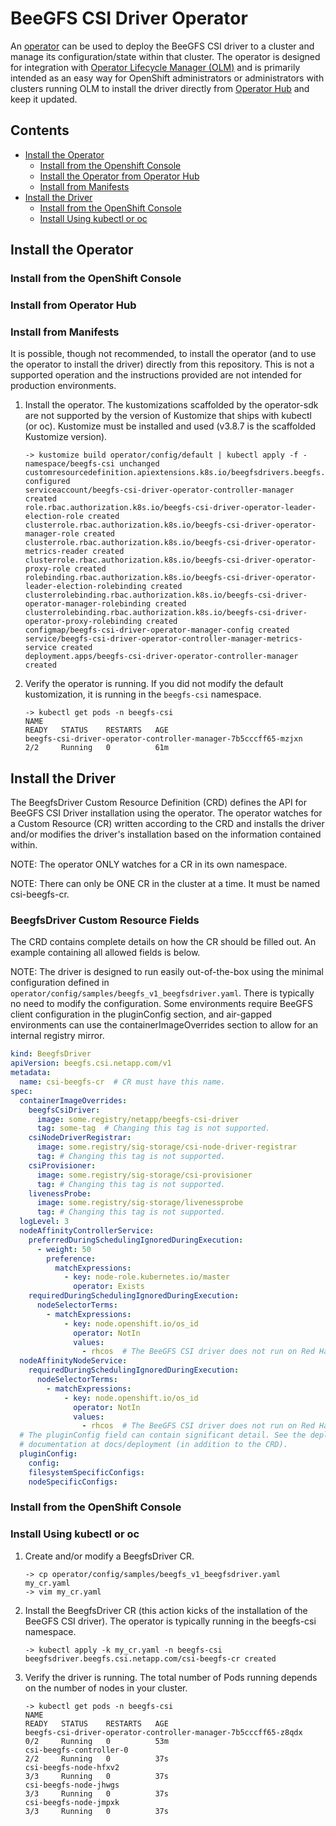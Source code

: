 # BeeGFS CSI Driver Operator

An [operator](https://operatorframework.io/what/) can be used to deploy the
BeeGFS CSI driver to a cluster and manage its configuration/state within that
cluster. The operator is designed for integration with
[Operator Lifecycle Manager (OLM)](https://olm.operatorframework.io/) and is
primarily intended as an easy way for OpenShift administrators or
administrators with clusters running OLM to install the driver directly from
[Operator Hub](https://operatorhub.io/) and keep it updated.

## Contents
<a name="contents"></a>

* [Install the Operator](#install-operator)
   * [Install from the Openshift Console](#install-operator-openshift-console)
   * [Install the Operator from Operator Hub](#install-operator-operator-hub)
   * [Install from Manifests](#install-operator-manifests)
* [Install the Driver](#install-driver)
   * [Install from the OpenShift Console](#install-driver-openshift-console)
   * [Install Using kubectl or oc](#install-driver-kubectl-oc)

## Install the Operator
<a name="install-operator"></a>

### Install from the OpenShift Console
<a name="install-operator-openshift-console"></a>

### Install from Operator Hub
<a name="install-operator-operator-hub"></a>

### Install from Manifests
<a name="install-operator-manifests"></a>

It is possible, though not recommended, to install the operator (and to use the
operator to install the driver) directly from this repository. This is not a 
supported operation and the instructions provided are not intended for 
production environments.

1. Install the operator. The kustomizations scaffolded by the 
   operator-sdk are not supported by the version of Kustomize that ships with 
   kubectl (or oc). Kustomize must be installed and used (v3.8.7 is the 
   scaffolded Kustomize version).
   ```
   -> kustomize build operator/config/default | kubectl apply -f -
   namespace/beegfs-csi unchanged
   customresourcedefinition.apiextensions.k8s.io/beegfsdrivers.beegfs.csi.netapp.com configured
   serviceaccount/beegfs-csi-driver-operator-controller-manager created
   role.rbac.authorization.k8s.io/beegfs-csi-driver-operator-leader-election-role created
   clusterrole.rbac.authorization.k8s.io/beegfs-csi-driver-operator-manager-role created
   clusterrole.rbac.authorization.k8s.io/beegfs-csi-driver-operator-metrics-reader created
   clusterrole.rbac.authorization.k8s.io/beegfs-csi-driver-operator-proxy-role created
   rolebinding.rbac.authorization.k8s.io/beegfs-csi-driver-operator-leader-election-rolebinding created
   clusterrolebinding.rbac.authorization.k8s.io/beegfs-csi-driver-operator-manager-rolebinding created
   clusterrolebinding.rbac.authorization.k8s.io/beegfs-csi-driver-operator-proxy-rolebinding created
   configmap/beegfs-csi-driver-operator-manager-config created
   service/beegfs-csi-driver-operator-controller-manager-metrics-service created
   deployment.apps/beegfs-csi-driver-operator-controller-manager created

   ```
1. Verify the operator is running. If you did not modify the default 
   kustomization, it is running in the `beegfs-csi` namespace.
   ```
   -> kubectl get pods -n beegfs-csi
   NAME                                                             READY   STATUS    RESTARTS   AGE
   beegfs-csi-driver-operator-controller-manager-7b5cccff65-mzjxn   2/2     Running   0          61m
   ```

## Install the Driver

The BeegfsDriver Custom Resource Definition (CRD) defines the API for BeeGFS 
CSI Driver installation using the operator. The operator watches for a Custom 
Resource (CR) written according to the CRD and installs the driver and/or 
modifies the driver's installation based on the information contained within.

NOTE: The operator ONLY watches for a CR in its own namespace.

NOTE: There can only be ONE CR in the cluster at a time. It must be named 
csi-beegfs-cr.

### BeegfsDriver Custom Resource Fields

The CRD contains complete details on how the CR should be filled out. An 
example containing all allowed fields is below. 

NOTE: The driver is designed to run easily out-of-the-box using the minimal 
configuration defined in `operator/config/samples/beegfs_v1_beegfsdriver.yaml`. 
There is typically no need to modify the configuration. Some environments 
require BeeGFS client configuration in the pluginConfig section, and air-gapped 
environments can use the containerImageOverrides section to allow for an 
internal registry mirror.

```yaml
kind: BeegfsDriver
apiVersion: beegfs.csi.netapp.com/v1
metadata:
  name: csi-beegfs-cr  # CR must have this name.
spec:
  containerImageOverrides:
    beegfsCsiDriver:
      image: some.registry/netapp/beegfs-csi-driver
      tag: some-tag  # Changing this tag is not supported.
    csiNodeDriverRegistrar:
      image: some.registry/sig-storage/csi-node-driver-registrar
      tag: # Changing this tag is not supported.
    csiProvisioner:
      image: some.registry/sig-storage/csi-provisioner
      tag: # Changing this tag is not supported.
    livenessProbe:
      image: some.registry/sig-storage/livenessprobe
      tag: # Changing this tag is not supported.
  logLevel: 3
  nodeAffinityControllerService:
    preferredDuringSchedulingIgnoredDuringExecution:
      - weight: 50
        preference:
          matchExpressions:
            - key: node-role.kubernetes.io/master
              operator: Exists
    requiredDuringSchedulingIgnoredDuringExecution:
      nodeSelectorTerms:
        - matchExpressions:
            - key: node.openshift.io/os_id
              operator: NotIn
              values:
                - rhcos  # The BeeGFS CSI driver does not run on Red Hat CoreOS.
  nodeAffinityNodeService:
    requiredDuringSchedulingIgnoredDuringExecution:
      nodeSelectorTerms:
        - matchExpressions:
            - key: node.openshift.io/os_id
              operator: NotIn
              values:
                - rhcos  # The BeeGFS CSI driver does not run on Red Hat CoreOS.
  # The pluginConfig field can contain significant detail. See the deployment 
  # documentation at docs/deployment (in addition to the CRD).
  pluginConfig:
    config:
    filesystemSpecificConfigs:
    nodeSpecificConfigs:
```

### Install from the OpenShift Console
<a name="install-driver-openshift-console"></a>

### Install Using kubectl or oc
<a name="install-driver-kubectl-oc"></a>

1. Create and/or modify a BeegfsDriver CR.
   ```
   -> cp operator/config/samples/beegfs_v1_beegfsdriver.yaml my_cr.yaml
   -> vim my_cr.yaml
   ```
1. Install the BeegfsDriver CR (this action kicks of the installation of the 
   BeeGFS CSI driver). The operator is typically running in the beegfs-csi 
   namespace.
   ```
   -> kubectl apply -k my_cr.yaml -n beegfs-csi
   beegfsdriver.beegfs.csi.netapp.com/csi-beegfs-cr created
   ```
1. Verify the driver is running. The total number of Pods running depends on the
   number of nodes in your cluster.
   ```
   -> kubectl get pods -n beegfs-csi
   NAME                                                             READY   STATUS    RESTARTS   AGE
   beegfs-csi-driver-operator-controller-manager-7b5cccff65-z8qdx   0/2     Running   0          53m
   csi-beegfs-controller-0                                          2/2     Running   0          37s
   csi-beegfs-node-hfxv2                                            3/3     Running   0          37s
   csi-beegfs-node-jhwgs                                            3/3     Running   0          37s
   csi-beegfs-node-jmpxk                                            3/3     Running   0          37s
   ```

